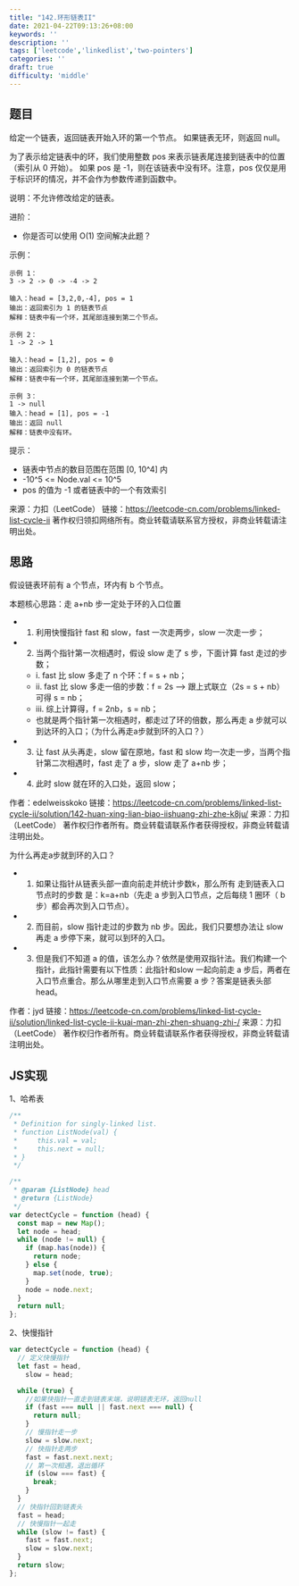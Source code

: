 ```yaml
---
title: "142.环形链表II"
date: 2021-04-22T09:13:26+08:00
keywords: ''
description: ''
tags: ['leetcode','linkedlist','two-pointers']
categories: ''
draft: true
difficulty: 'middle'
---
```


## 题目

给定一个链表，返回链表开始入环的第一个节点。 如果链表无环，则返回 null。

为了表示给定链表中的环，我们使用整数 pos 来表示链表尾连接到链表中的位置（索引从 0 开始）。 如果 pos 是 -1，则在该链表中没有环。注意，pos 仅仅是用于标识环的情况，并不会作为参数传递到函数中。

说明：不允许修改给定的链表。

进阶：

- 你是否可以使用 O(1) 空间解决此题？

示例：
```
示例 1：
3 -> 2 -> 0 -> -4 -> 2

输入：head = [3,2,0,-4], pos = 1
输出：返回索引为 1 的链表节点
解释：链表中有一个环，其尾部连接到第二个节点。

示例 2：
1 -> 2 -> 1

输入：head = [1,2], pos = 0
输出：返回索引为 0 的链表节点
解释：链表中有一个环，其尾部连接到第一个节点。

示例 3：
1 -> null
输入：head = [1], pos = -1
输出：返回 null
解释：链表中没有环。
```

提示：

- 链表中节点的数目范围在范围 [0, 10^4] 内
- -10^5 <= Node.val <= 10^5
- pos 的值为 -1 或者链表中的一个有效索引

来源：力扣（LeetCode）
链接：https://leetcode-cn.com/problems/linked-list-cycle-ii
著作权归领扣网络所有。商业转载请联系官方授权，非商业转载请注明出处。

## 思路

假设链表环前有 a 个节点，环内有 b 个节点。

本题核心思路：走 a+nb 步一定处于环的入口位置

- 1. 利用快慢指针 fast 和 slow，fast 一次走两步，slow 一次走一步；
- 2. 当两个指针第一次相遇时，假设 slow 走了 s 步，下面计算 fast 走过的步数；
    - i. fast 比 slow 多走了 n 个环：f = s + nb；
    - ii. fast 比 slow 多走一倍的步数：f = 2s --> 跟上式联立（2s = s + nb）可得 s = nb；
    - iii. 综上计算得，f = 2nb，s = nb；
    - 也就是两个指针第一次相遇时，都走过了环的倍数，那么再走 a 步就可以到达环的入口；（为什么再走a步就到环的入口？）
- 3. 让 fast 从头再走，slow 留在原地，fast 和 slow 均一次走一步，当两个指针第二次相遇时，fast 走了 a 步，slow 走了 a+nb 步；
- 4. 此时 slow 就在环的入口处，返回 slow；

作者：edelweisskoko
链接：https://leetcode-cn.com/problems/linked-list-cycle-ii/solution/142-huan-xing-lian-biao-iishuang-zhi-zhe-k8ju/
来源：力扣（LeetCode）
著作权归作者所有。商业转载请联系作者获得授权，非商业转载请注明出处。

为什么再走a步就到环的入口？

- 1. 如果让指针从链表头部一直向前走并统计步数k，那么所有 走到链表入口节点时的步数 是：k=a+nb（先走 a 步到入口节点，之后每绕 1 圈环（ b 步）都会再次到入口节点）。
- 2. 而目前，slow 指针走过的步数为 nb 步。因此，我们只要想办法让 slow 再走 a 步停下来，就可以到环的入口。
- 3. 但是我们不知道 a 的值，该怎么办？依然是使用双指针法。我们构建一个指针，此指针需要有以下性质：此指针和slow 一起向前走 a 步后，两者在入口节点重合。那么从哪里走到入口节点需要 a 步？答案是链表头部head。

作者：jyd
链接：https://leetcode-cn.com/problems/linked-list-cycle-ii/solution/linked-list-cycle-ii-kuai-man-zhi-zhen-shuang-zhi-/
来源：力扣（LeetCode）
著作权归作者所有。商业转载请联系作者获得授权，非商业转载请注明出处。

## JS实现

1、哈希表

```javascript
/**
 * Definition for singly-linked list.
 * function ListNode(val) {
 *     this.val = val;
 *     this.next = null;
 * }
 */

/**
 * @param {ListNode} head
 * @return {ListNode}
 */
var detectCycle = function (head) {
  const map = new Map();
  let node = head;
  while (node != null) {
    if (map.has(node)) {
      return node;
    } else {
      map.set(node, true);
    }
    node = node.next;
  }
  return null;
};
```

2、快慢指针 

```javascript
var detectCycle = function (head) {
  // 定义快慢指针
  let fast = head,
    slow = head;

  while (true) {
    //如果快指针一直走到链表末端，说明链表无环，返回null
    if (fast === null || fast.next === null) {
      return null;
    }
    // 慢指针走一步
    slow = slow.next;
    // 快指针走两步
    fast = fast.next.next;
    // 第一次相遇，退出循环
    if (slow === fast) {
      break;
    }
  }
  // 快指针回到链表头
  fast = head;
  // 快慢指针一起走
  while (slow != fast) {
    fast = fast.next;
    slow = slow.next;
  }
  return slow;
};
```
